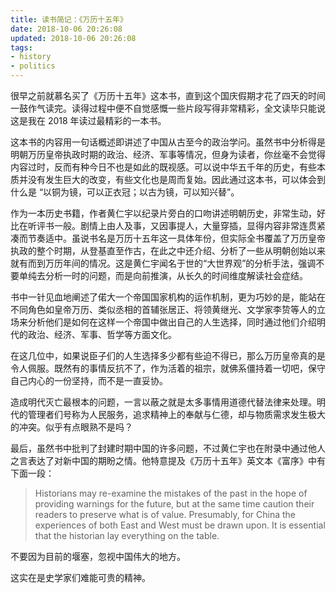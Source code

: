 ```yaml
---
title: 读书简记：《万历十五年》
date: 2018-10-06 20:26:08
updated: 2018-10-06 20:26:08
tags:
- history
- politics
---
```




很早之前就慕名买了《万历十五年》这本书，直到这个国庆假期才花了四天的时间一鼓作气读完。读得过程中便不自觉感慨一些片段写得非常精彩，全文读毕只能说这是我在 2018 年读过最精彩的一本书。
<!-- more -->

这本书的内容用一句话概述即讲述了中国从古至今的政治学问。虽然书中分析得是明朝万历皇帝执政时期的政治、经济、军事等情况，但身为读者，你丝毫不会觉得内容过时，反而有种今日不也是如此的既视感。可以说中华五千年的历史，有些本质并没有发生巨大的改变，有些文化也是周而复始。因此通过这本书，可以体会到什么是 “以铜为镜，可以正衣冠；以古为镜，可以知兴替”。

作为一本历史书籍，作者黄仁宇以纪录片旁白的口吻讲述明朝历史，非常生动，好比在听评书一般。剧情上由人及事，又因事提人，大量穿插，显得内容非常连贯紧凑而节奏适中。虽说书名是万历十五年这一具体年份，但实际全书覆盖了万历皇帝执政的整个时期，从登基直至作古，在此之中还介绍、分析了一些从明朝创始以来就有而到万历年间的情况。这是黄仁宇闻名于世的“大世界观”的分析手法，强调不要单纯去分析一时的问题，而是向前推演，从长久的时间维度解读社会症结。

书中一针见血地阐述了偌大一个帝国国家机构的运作机制，更为巧妙的是，能站在不同角色如皇帝万历、类似丞相的首辅张居正、将领黄继光、文学家李贽等人的立场来分析他们是如何在这样一个帝国中做出自己的人生选择，同时通过他们介绍明代的政治、经济、军事、哲学等方面文化。

在这几位中，如果说臣子们的人生选择多少都有些迫不得已，那么万历皇帝真的是令人佩服。既然有的事情反抗不了，作为活着的祖宗，就佛系僵持着一切吧，保守自己内心的一份坚持，而不是一直妥协。

造成明代灭亡最根本的问题，一言以蔽之就是太多事情用道德代替法律来处理。明代的管理者们号称为人民服务，追求精神上的奉献与仁德，却与物质需求发生极大的冲突。似乎有点眼熟不是吗？

最后，虽然书中批判了封建时期中国的许多问题，不过黄仁宇也在附录中通过他人之言表达了对新中国的期盼之情。他特意提及《万历十五年》英文本《富序》中有下面一段：

> Historians may re-examine the mistakes of the past in the hope of providing warnings for the future, but at the same time caution their readers to preserve what is of value. Presumably, for China the experiences of both East and West must be drawn upon. It is essential that the historian lay everything on the table.

不要因为目前的堰塞，忽视中国伟大的地方。

这实在是史学家们难能可贵的精神。